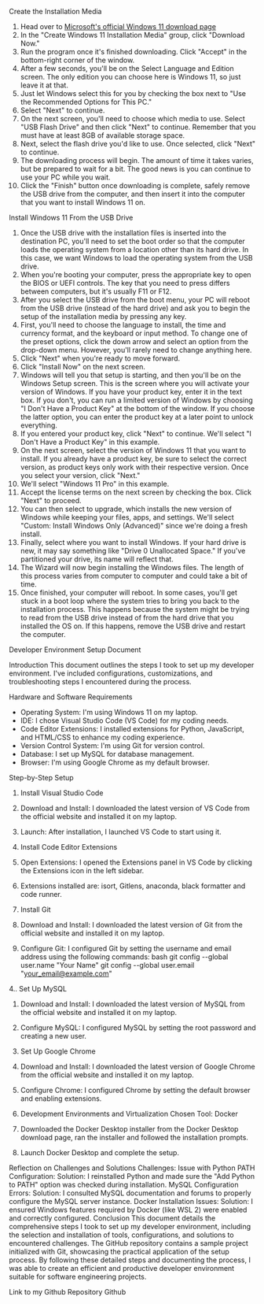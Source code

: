 Create the Installation Media
1. Head over to [Microsoft's official Windows 11 download page](https://www.microsoft.com/software-download/windows11)
2. In the "Create Windows 11 Installation Media" group, click "Download Now."
3. Run the program once it's finished downloading. Click "Accept" in the bottom-right corner of the window.
4. After a few seconds, you'll be on the Select Language and Edition screen. The only edition you can choose here is Windows 11, so just leave it at that.
5. Just let Windows select this for you by checking the box next to "Use the Recommended Options for This PC."
6. Select "Next" to continue.
7. On the next screen, you'll need to choose which media to use. Select "USB Flash Drive" and then click "Next" to continue. Remember that you must have at least 8GB of available storage space.
8. Next, select the flash drive you'd like to use. Once selected, click "Next" to continue.
9. The downloading process will begin. The amount of time it takes varies, but be prepared to wait for a bit. The good news is you can continue to use your PC while you wait.
10. Click the "Finish" button once downloading is complete, safely remove the USB drive from the computer, and then insert it into the computer that you want to install Windows 11 on.

Install Windows 11 From the USB Drive

1. Once the USB drive with the installation files is inserted into the destination PC, you'll need to set the boot order so that the computer loads the operating system from a location other than its hard drive. In this case, we want Windows to load the operating system from the USB drive.
2. When you're booting your computer, press the appropriate key to open the BIOS or UEFI controls. The key that you need to press differs between computers, but it's usually F11 or F12.
3. After you select the USB drive from the boot menu, your PC will reboot from the USB drive (instead of the hard drive) and ask you to begin the setup of the installation media by pressing any key.
4. First, you'll need to choose the language to install, the time and currency format, and the keyboard or input method. To change one of the preset options, click the down arrow and select an option from the drop-down menu. However, you'll rarely need to change anything here.
5. Click "Next" when you're ready to move forward.
6. Click "Install Now" on the next screen.
7. Windows will tell you that setup is starting, and then you'll be on the Windows Setup screen. This is the screen where you will activate your version of Windows. If you have your product key, enter it in the text box. If you don't, you can run a limited version of Windows by choosing "I Don't Have a Product Key" at the bottom of the window. If you choose the latter option, you can enter the product key at a later point to unlock everything.
8. If you entered your product key, click "Next" to continue. We'll select "I Don't Have a Product Key" in this example.
9. On the next screen, select the version of Windows 11 that you want to install. If you already have a product key, be sure to select the correct version, as product keys only work with their respective version. Once you select your version, click "Next."
10. We'll select "Windows 11 Pro" in this example.
11. Accept the license terms on the next screen by checking the box. Click "Next" to proceed.
12. You can then select to upgrade, which installs the new version of Windows while keeping your files, apps, and settings. We'll select "Custom: Install Windows Only (Advanced)" since we're doing a fresh install.
13. Finally, select where you want to install Windows. If your hard drive is new, it may say something like "Drive 0 Unallocated Space." If you've partitioned your drive, its name will reflect that.
14. The Wizard will now begin installing the Windows files. The length of this process varies from computer to computer and could take a bit of time.
15. Once finished, your computer will reboot. In some cases, you'll get stuck in a boot loop where the system tries to bring you back to the installation process. This happens because the system might be trying to read from the USB drive instead of from the hard drive that you installed the OS on. If this happens, remove the USB drive and restart the computer.

Developer Environment Setup Document

Introduction
This document outlines the steps I took to set up my developer environment. I've included configurations, customizations, and troubleshooting steps I encountered during the process.

Hardware and Software Requirements

- Operating System: I'm using Windows 11 on my laptop.
- IDE: I chose Visual Studio Code (VS Code) for my coding needs.
- Code Editor Extensions: I installed extensions for Python, JavaScript, and HTML/CSS to enhance my coding experience.
- Version Control System: I'm using Git for version control.
- Database: I set up MySQL for database management.
- Browser: I'm using Google Chrome as my default browser.

Step-by-Step Setup

1. Install Visual Studio Code

1. Download and Install: I downloaded the latest version of VS Code from the official website and installed it on my laptop.
2. Launch: After installation, I launched VS Code to start using it.



2. Install Code Editor Extensions

1. Open Extensions: I opened the Extensions panel in VS Code by clicking the Extensions icon in the left sidebar.
2. Extensions installed are: isort, Gitlens, anaconda, black formatter and code runner.



3. Install Git

1. Download and Install: I downloaded the latest version of Git from the official website and installed it on my laptop.
2. Configure Git: I configured Git by setting the username and email address using the following commands: bash
   git config --global user.name "Your Name"
   git config --global user.email "your_email@example.com"

   

4.. Set Up MySQL

1. Download and Install: I downloaded the latest version of MySQL from the official website and installed it on my laptop.
2. Configure MySQL: I configured MySQL by setting the root password and creating a new user.


5. Set Up Google Chrome

1. Download and Install: I downloaded the latest version of Google Chrome from the official website and installed it on my laptop.
2. Configure Chrome: I configured Chrome by setting the default browser and enabling extensions.


5. Development Environments and Virtualization
Chosen Tool: Docker
1. Downloaded the Docker Desktop installer from the Docker Desktop download page, ran the installer and followed the installation prompts.

2. Launch Docker Desktop and complete the setup.


Reflection on Challenges and Solutions
Challenges:
Issue with Python PATH Configuration:
Solution: I reinstalled Python and made sure the "Add Python to PATH" option was checked during installation.
MySQL Configuration Errors:
Solution: I consulted MySQL documentation and forums to properly configure the MySQL server instance.
Docker Installation Issues:
Solution: I ensured Windows features required by Docker (like WSL 2) were enabled and correctly configured.
Conclusion
This document details the comprehensive steps I took to set up my developer environment, including the selection and installation of tools, configurations, and solutions to encountered challenges. The GitHub repository contains a sample project initialized with Git, showcasing the practical application of the setup process.
By following these detailed steps and documenting the process, I was able to create an efficient and productive developer environment suitable for software engineering projects.


Link to my Github Repository Github
